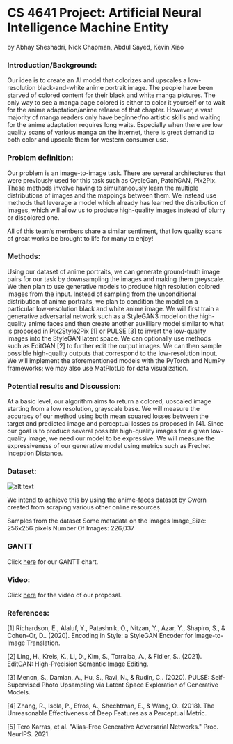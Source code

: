 # CS 4641 Project: Artificial Neural Intelligence Machine Entity

by Abhay Sheshadri, Nick Chapman, Abdul Sayed, Kevin Xiao

### Introduction/Background:

Our idea is to create an AI model that colorizes and upscales a low-resolution black-and-white anime portrait image. The people have been starved of colored content for their black and white manga pictures. The only way to see a manga page colored is either to color it yourself or to wait for the anime adaptation/anime release of that chapter. However, a vast majority of manga readers only have beginner/no artistic skills and waiting for the anime adaptation requires long waits. Especially when there are low quality scans of various manga on the internet, there is great demand to both color and upscale them for western consumer use.

### Problem definition:

Our problem is an image-to-image task. There are several architectures that were previously used for this task such as CycleGan, PatchGAN, Pix2Pix. These methods involve having to simultaneously learn the multiple distributions of images and the mappings between them. We instead use methods that leverage a model which already has learned the distribution of images, which will allow us to produce high-quality images instead of blurry or discolored one.

All of this team’s members share a similar sentiment, that low quality scans of great works be brought to life for many to enjoy!

### Methods:

Using our dataset of anime portraits, we can generate ground-truth image pairs for our task by downsampling the images and making them greyscale. We then plan to use generative models to produce high resolution colored images from the input. Instead of sampling from the unconditional distribution of anime portraits, we plan to condition the model on a particular low-resolution black and white anime image. We will first train a generative adversarial network such as a StyleGAN3 model on the high-quality anime faces and then create another auxilliary model similar to what is proposed in Pix2Style2Pix [1] or PULSE [3] to invert the low-quality images into the StyleGAN latent space. We can optionally use methods such as EditGAN [2] to further edit the output images. We can then sample possible high-quality outputs that correspond to the low-resolution input. We will implement the aforementioned models with the PyTorch and NumPy frameworks; we may also use MatPlotLib for data visualization.

### Potential results and Discussion:

At a basic level, our algorithm aims to return a colored, upscaled image starting from a low resolution, grayscale base. We will measure the accuracy of our method using both mean squared losses between the target and predicted image and perceptual losses as proposed in [4]. Since our goal is to produce several possible high-quality images for a given low-quality image, we need our model to be expressive. We will measure the expressiveness of our generative model using metrics such as Frechet Inception Distance.

### Dataset:

![alt text](https://i.ibb.co/b1q68w1/lol.png)

We intend to achieve this by using the anime-faces dataset by Gwern created from scraping various other online resources.

Samples from the dataset
Some metadata on the images
Image_Size: 256x256 pixels
Number Of Images: 226,037

### GANTT

Click [here](https://onedrive.live.com/view.aspx?resid=FDDA84B319FFA688!83348&ithint=file%2cxlsx&authkey=!AHuEvXf-Bykv6ng) for our GANTT chart.

### Video:

Click [here](https://youtu.be/vm-ULbIKcms) for the video of our proposal.

### References:

[1] Richardson, E., Alaluf, Y., Patashnik, O., Nitzan, Y., Azar, Y., Shapiro, S., & Cohen-Or, D.. (2020). Encoding in Style: a StyleGAN Encoder for Image-to-Image Translation.

[2] Ling, H., Kreis, K., Li, D., Kim, S., Torralba, A., & Fidler, S.. (2021). EditGAN: High-Precision Semantic Image Editing.

[3] Menon, S., Damian, A., Hu, S., Ravi, N., & Rudin, C.. (2020). PULSE: Self-Supervised Photo Upsampling via Latent Space Exploration of Generative Models.

[4] Zhang, R., Isola, P., Efros, A., Shechtman, E., & Wang, O.. (2018). The Unreasonable Effectiveness of Deep Features as a Perceptual Metric.

[5] Tero Karras, et al. "Alias-Free Generative Adversarial Networks." Proc. NeurIPS. 2021.

